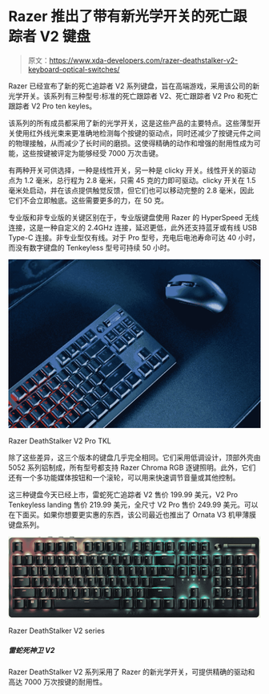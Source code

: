 # Razer 推出了带有新光学开关的死亡跟踪者 V2 键盘

> 原文：<https://www.xda-developers.com/razer-deathstalker-v2-keyboard-optical-switches/>

Razer 已经宣布了新的死亡追踪者 V2 系列键盘，旨在高端游戏，采用该公司的新光学开关。该系列有三种型号:标准的死亡跟踪者 V2、死亡跟踪者 V2 Pro 和死亡跟踪者 V2 Pro ten keyles。

该系列的所有成员都采用了新的光学开关，这是这些产品的主要特点。这些薄型开关使用红外线光束来更准确地检测每个按键的驱动点，同时还减少了按键元件之间的物理接触，从而减少了长时间的磨损。这使得精确的动作和增强的耐用性成为可能，这些按键被评定为能够经受 7000 万次击键。

有两种开关可供选择，一种是线性开关，另一种是 clicky 开关。线性开关的驱动点为 1.2 毫米，总行程为 2.8 毫米，只需 45 克的力即可驱动。clicky 开关在 1.5 毫米处启动，并在该点提供触觉反馈，但它们也可以移动完整的 2.8 毫米，因此它们不会立即触底。这些需要更多的力，在 50 克。

专业版和非专业版的关键区别在于，专业版键盘使用 Razer 的 HyperSpeed 无线连接，这是一种自定义的 2.4GHz 连接，延迟更低，此外还支持蓝牙或有线 USB Type-C 连接。非专业型仅有线。对于 Pro 型号，充电后电池寿命可达 40 小时，而没有数字键盘的 Tenkeyless 型号可持续 50 小时。

 <picture>![Razer DeathStalker V2 Pro TKL close-up](img/e4b312ed245347680e3a99bba88f41da.png)</picture> 

Razer DeathStalker V2 Pro TKL

除了这些差异，这三个版本的键盘几乎完全相同。它们采用低调设计，顶部外壳由 5052 系列铝制成，所有型号都支持 Razer Chroma RGB 逐键照明。此外，它们还有一个多功能媒体按钮和一个滚轮，可以用来快速调节音量或其他控制。

这三种键盘今天已经上市，雷蛇死亡追踪者 V2 售价 199.99 美元，V2 Pro Tenkeyless landing 售价 219.99 美元，全尺寸 V2 Pro 售价 249.99 美元。可以在下面买。如果你想要更实惠的东西，该公司最近也推出了 Ornata V3 机甲薄膜键盘系列。

 <picture>![The Razer DeathStalker V2 series features Razer's new optical switches that offer precise actuation and durability up to 70 million keystrokes.](img/fd444920f87e96611887c1b767e144bb.png)</picture> 

Razer DeathStalker V2 series

##### 雷蛇死神卫 V2

Razer DeathStalker V2 系列采用了 Razer 的新光学开关，可提供精确的驱动和高达 7000 万次按键的耐用性。